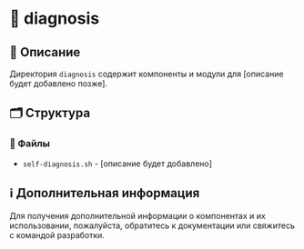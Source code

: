 # 📁 diagnosis

## 📝 Описание
Директория `diagnosis` содержит компоненты и модули для [описание будет добавлено позже].

## 🗂️ Структура

### 📄 Файлы

- `self-diagnosis.sh` - [описание будет добавлено]

## ℹ️ Дополнительная информация

Для получения дополнительной информации о компонентах и их использовании, пожалуйста, обратитесь к документации или свяжитесь с командой разработки.
